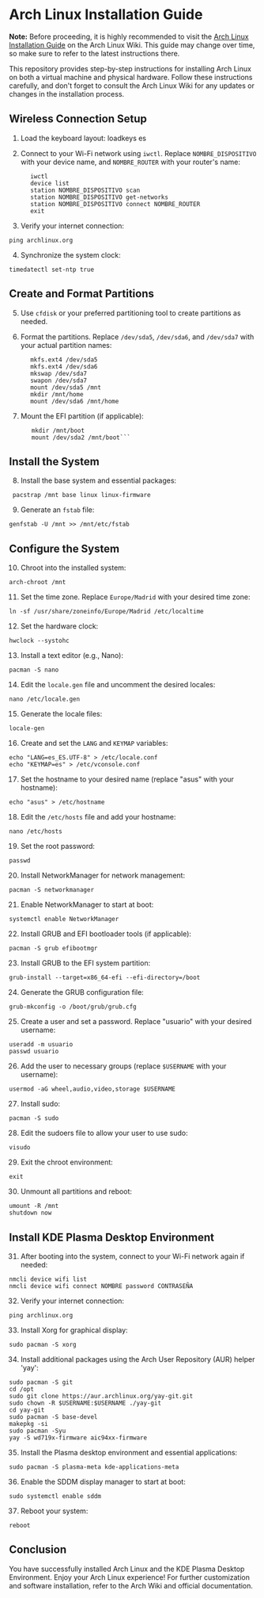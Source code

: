 # Arch Linux Installation Guide

**Note:** Before proceeding, it is highly recommended to visit the [Arch Linux Installation Guide](https://wiki.archlinux.org/index.php/Installation_guide) on the Arch Linux Wiki. This guide may change over time, so make sure to refer to the latest instructions there.

This repository provides step-by-step instructions for installing Arch Linux on both a virtual machine and physical hardware. Follow these instructions carefully, and don't forget to consult the Arch Linux Wiki for any updates or changes in the installation process.

## Wireless Connection Setup

1. Load the keyboard layout: loadkeys es

2. Connect to your Wi-Fi network using `iwctl`. Replace `NOMBRE_DISPOSITIVO` with your device name, and `NOMBRE_ROUTER` with your router's name:
```
      iwctl
      device list
      station NOMBRE_DISPOSITIVO scan
      station NOMBRE_DISPOSITIVO get-networks
      station NOMBRE_DISPOSITIVO connect NOMBRE_ROUTER
      exit
```
3. Verify your internet connection: 

```ping archlinux.org```

4. Synchronize the system clock: 

```timedatectl set-ntp true```


## Create and Format Partitions

5. Use `cfdisk` or your preferred partitioning tool to create partitions as needed.

6. Format the partitions. Replace `/dev/sda5`, `/dev/sda6`, and `/dev/sda7` with your actual partition names:
```
      mkfs.ext4 /dev/sda5
      mkfs.ext4 /dev/sda6
      mkswap /dev/sda7
      swapon /dev/sda7
      mount /dev/sda5 /mnt
      mkdir /mnt/home
      mount /dev/sda6 /mnt/home
```

7. Mount the EFI partition (if applicable):
   ```
      mkdir /mnt/boot
      mount /dev/sda2 /mnt/boot```

## Install the System

8. Install the base system and essential packages:

``` pacstrap /mnt base linux linux-firmware```
   
9. Generate an `fstab` file: 

```genfstab -U /mnt >> /mnt/etc/fstab```

    
## Configure the System

10. Chroot into the installed system:
 ```
 arch-chroot /mnt
 ```

11. Set the time zone. Replace `Europe/Madrid` with your desired time zone:
 ```
 ln -sf /usr/share/zoneinfo/Europe/Madrid /etc/localtime
 ```

12. Set the hardware clock:
 ```
 hwclock --systohc
 ```

13. Install a text editor (e.g., Nano):
 ```
 pacman -S nano
 ```

14. Edit the `locale.gen` file and uncomment the desired locales:
 ```
 nano /etc/locale.gen
 ```

15. Generate the locale files:
 ```
 locale-gen
 ```

16. Create and set the `LANG` and `KEYMAP` variables:
 ```
 echo "LANG=es_ES.UTF-8" > /etc/locale.conf
 echo "KEYMAP=es" > /etc/vconsole.conf
 ```

17. Set the hostname to your desired name (replace "asus" with your hostname):
 ```
 echo "asus" > /etc/hostname
 ```

18. Edit the `/etc/hosts` file and add your hostname:
 ```
 nano /etc/hosts
 ```

19. Set the root password:
 ```
 passwd
 ```

20. Install NetworkManager for network management:
 ```
 pacman -S networkmanager
 ```

21. Enable NetworkManager to start at boot:
 ```
 systemctl enable NetworkManager
 ```

22. Install GRUB and EFI bootloader tools (if applicable):
 ```
 pacman -S grub efibootmgr
 ```

23. Install GRUB to the EFI system partition:
 ```
 grub-install --target=x86_64-efi --efi-directory=/boot
 ```

24. Generate the GRUB configuration file:
 ```
 grub-mkconfig -o /boot/grub/grub.cfg
 ```

25. Create a user and set a password. Replace "usuario" with your desired username:
 ```
 useradd -m usuario
 passwd usuario
 ```

26. Add the user to necessary groups (replace `$USERNAME` with your username):
 ```
 usermod -aG wheel,audio,video,storage $USERNAME
 ```

27. Install sudo:
 ```
 pacman -S sudo
 ```

28. Edit the sudoers file to allow your user to use sudo:
 ```
 visudo
 ```

29. Exit the chroot environment:
 ```
 exit
 ```

30. Unmount all partitions and reboot:
 ```
 umount -R /mnt
 shutdown now
 ```

## Install KDE Plasma Desktop Environment

31. After booting into the system, connect to your Wi-Fi network again if needed:
 ```
 nmcli device wifi list
 nmcli device wifi connect NOMBRE password CONTRASEÑA
 ```

32. Verify your internet connection:
 ```
 ping archlinux.org
 ```

33. Install Xorg for graphical display:
 ```
 sudo pacman -S xorg
 ```

34. Install additional packages using the Arch User Repository (AUR) helper 'yay':
 ```
 sudo pacman -S git
 cd /opt
 sudo git clone https://aur.archlinux.org/yay-git.git
 sudo chown -R $USERNAME:$USERNAME ./yay-git
 cd yay-git
 sudo pacman -S base-devel
 makepkg -si
 sudo pacman -Syu
 yay -S wd719x-firmware aic94xx-firmware
 ```

35. Install the Plasma desktop environment and essential applications:
 ```
 sudo pacman -S plasma-meta kde-applications-meta
 ```

36. Enable the SDDM display manager to start at boot:
 ```
 sudo systemctl enable sddm
 ```

37. Reboot your system:
 ```
 reboot
 ```

## Conclusion

You have successfully installed Arch Linux and the KDE Plasma Desktop Environment. Enjoy your Arch Linux experience! For further customization and software installation, refer to the Arch Wiki and official documentation.



